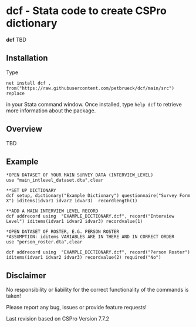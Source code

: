 # dcf - Stata code to create CSPro dictionary 

**dcf** TBD

## **Installation**

Type

`net install dcf , from("https://raw.githubusercontent.com/petbrueck/dcf/main/src") replace`  

in your Stata command window. Once installed, type `help dcf` to retrieve more information about the package.


## **Overview**
TBD


## **Example**

```
*OPEN DATASET OF YOUR MAIN SURVEY DATA (INTERVIEW_LEVEL)
use "main_intlevel_dataset.dta",clear

**SET UP DICTIONARY
dcf setup, dictionary("Example Dictionary") questionnaire("Survey Form X") iditems(idvar1 idvar2 idvar3)  recordlength(1)

**ADD A MAIN INTERVIEW LEVEL RECORD
dcf addrecord using  "EXAMPLE_DICTIONARY.dcf", record("Interview Level") iditems(idvar1 idvar2 idvar3) recordvalue(1)

*OPEN DATASET OF ROSTER, E.G. PERSON ROSTER
*ASSUMPTION: iditems VARIABLES ARE IN THERE AND IN CORRECT ORDER
use "person_roster.dta",clear

dcf addrecord using  "EXAMPLE_DICTIONARY.dcf", record("Person Roster") iditems(idvar1 idvar2 idvar3) recordvalue(2) required("No")
```



## Disclaimer
No responsibility or liability for the correct functionality of the commands is taken!

Please report any bug, issues or provide feature requests!

Last revision based on CSPro Version 7.7.2

